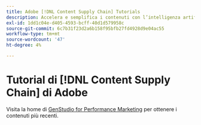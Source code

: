 ```yaml
---
title: Adobe [!DNL Content Supply Chain] Tutorials
description: Accelera e semplifica i contenuti con l’intelligenza artificiale generativa e l’automazione intelligente. La catena di fornitura dei contenuti Adobe è una soluzione end-to-end che consente di pianificare, creare, distribuire e analizzare i contenuti.
exl-id: 1dd1c04e-d405-4593-bcff-40d1d579958c
source-git-commit: 6c7b31f23d2a6b158f95bfb27fd4928d9e04ac55
workflow-type: tm+mt
source-wordcount: '47'
ht-degree: 4%

---
```


# Tutorial di [!DNL Content Supply Chain] di Adobe

Visita la home di [GenStudio for Performance Marketing](https://experienceleague.adobe.com/en/browse/genstudio-for-performance-marketing) per ottenere i contenuti più recenti.
